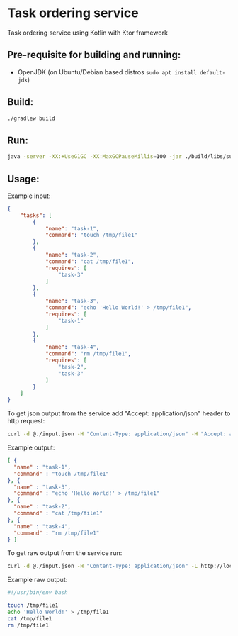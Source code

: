 # Task ordering service

Task ordering service using Kotlin with Ktor framework

## Pre-requisite for building and running: 

- OpenJDK (on Ubuntu/Debian based distros `sudo apt install default-jdk`)

## Build:

```bash
./gradlew build
```

## Run: 
    
```bash
java -server -XX:+UseG1GC -XX:MaxGCPauseMillis=100 -jar ./build/libs/sumup_task-0.0.1-all.jar
```
    
## Usage:

Example input:

```json
{
    "tasks": [
        {
            "name": "task-1",
            "command": "touch /tmp/file1"
        },
        {
            "name": "task-2",
            "command": "cat /tmp/file1",
            "requires": [
                "task-3"
            ]
        },
        {
            "name": "task-3",
            "command": "echo 'Hello World!' > /tmp/file1",
            "requires": [
                "task-1"
            ]
        },
        {
            "name": "task-4",
            "command": "rm /tmp/file1",
            "requires": [
                "task-2",
                "task-3"
            ]
        }
    ]
}
```
To get json output from the service add "Accept: application/json" header to http request:

```bash
curl -d @./input.json -H "Content-Type: application/json" -H "Accept: application/json" -L http://localhost:8080
```
    
Example output:
```json
[ {
  "name" : "task-1",
  "command" : "touch /tmp/file1"
}, {
  "name" : "task-3",
  "command" : "echo 'Hello World!' > /tmp/file1"
}, {
  "name" : "task-2",
  "command" : "cat /tmp/file1"
}, {
  "name" : "task-4",
  "command" : "rm /tmp/file1"
} ]
``` 
    
To get raw output from the service run:
    
```bash
curl -d @./input.json -H "Content-Type: application/json" -L http://localhost:8080
```
    
Example raw output:
    
```bash
#!/usr/bin/env bash

touch /tmp/file1
echo 'Hello World!' > /tmp/file1
cat /tmp/file1
rm /tmp/file1
```
